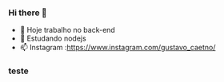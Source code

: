 ### Hi there 👋

<!--
**Gustavo-caetano/Gustavo-caetano** is a ✨ _special_ ✨ repository because its `README.md` (this file) appears on your GitHub profile.

Here are some ideas to get you started:
-->

- 🔭 Hoje trabalho no back-end
- 🌱 Estudando nodejs
- 📫 Instagram :https://www.instagram.com/gustavo_caetno/

###  teste

